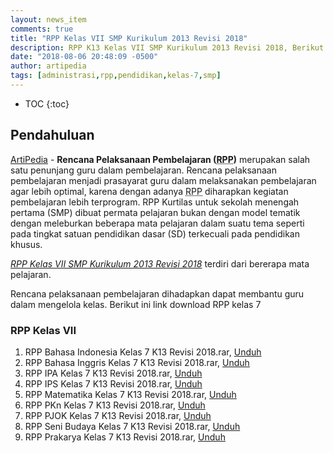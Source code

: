 ```yaml
---
layout: news_item
comments: true
title: "RPP Kelas VII SMP Kurikulum 2013 Revisi 2018"
description: RPP K13 Kelas VII SMP Kurikulum 2013 Revisi 2018, Berikut ini adalah contoh RPP K13 Kelas 7.
date: "2018-08-06 20:48:09 -0500"
author: artipedia
tags: [administrasi,rpp,pendidikan,kelas-7,smp]
---
```

* TOC
{:toc}

## Pendahuluan
[ArtiPedia](/ "ArtiPedia") - **Rencana Pelaksanaan Pembelajaran (<acronym title="Rencana Pelaksanaan Pembelajaran">RPP</acronym>)** merupakan salah satu penunjang guru dalam pembelajaran. Rencana pelaksanaan pembelajaran menjadi prasayarat guru dalam melaksanakan pembelajaran agar lebih optimal, karena dengan adanya <acronym title="Rencana Pelaksanaan Pembelajaran">RPP</acronym> diharapkan kegiatan pembelajaran lebih terprogram. RPP Kurtilas untuk sekolah menengah pertama (SMP) dibuat permata pelajaran bukan dengan model tematik dengan meleburkan beberapa mata pelajaran dalam suatu tema seperti pada tingkat satuan pendidikan dasar (SD) terkecuali pada pendidikan khusus.

*[RPP Kelas VII SMP Kurikulum 2013 Revisi 2018](/rpp/rpp-kelas-vii-smp-kurikulum-2013-revisi-2018.html "RPP Kelas VII SMP Kurikulum 2013 Revisi 2018")* terdiri dari bererapa mata pelajaran.

Rencana pelaksanaan pembelajaran dihadapkan dapat membantu guru dalam mengelola kelas. Berikut ini link download RPP kelas 7

### RPP Kelas VII
1. RPP Bahasa Indonesia Kelas 7 K13 Revisi 2018.rar,&nbsp;<a href="https://docs.google.com/uc?export=download&amp;id=1zn5bkuKdkRIR-tf-UmE7wlMpePpTqqes" rel="nofollow" target="_blank">Unduh</a><br />
2. RPP Bahasa Inggris Kelas 7 K13 Revisi 2018.rar,&nbsp;<a href="https://docs.google.com/uc?export=download&amp;id=1vE4TE9gvgoHeoz2Q0l5leSyqkMlxLuEw" target="_blank">Unduh</a><br />
3. RPP IPA Kelas 7 K13 Revisi 2018.rar,&nbsp;<a href="https://docs.google.com/uc?export=download&amp;id=1HjQsWahwdEzAMDy4WLIhnnjh0KqWy-aO" target="_blank">Unduh</a><br />
4. RPP IPS Kelas 7 K13 Revisi 2018.rar,&nbsp;<a href="http://www.websiteedukasi.com/2018/07/rpp-ips-kelas-7-smpmts-kurikulum-2013.html" rel="nofollow" target="_blank">Unduh</a><br />
5. RPP Matematika Kelas 7 K13 Revisi 2018.rar,&nbsp;<a href="https://docs.google.com/uc?export=download&amp;id=1DaLi3C7YGocuhMjBBF_ccPw3Ikxjtts6" target="_blank">Unduh</a><br />
6. RPP PKn Kelas 7 K13 Revisi 2018.rar,&nbsp;<a href="https://docs.google.com/uc?export=download&amp;id=1MyfC1OnGHdIHjv3IOYa1mxuxoeFgt7Qu" target="_blank">Unduh</a><br />
7. RPP PJOK Kelas 7 K13 Revisi 2018.rar,&nbsp;<a href="http://www.websiteedukasi.com/2017/10/rpp-pjok-smp-kelas-7.html" rel="nofollow" target="_blank">Unduh</a><br />
8. RPP Seni Budaya Kelas 7 K13 Revisi 2018.rar,&nbsp;<a href="https://docs.google.com/uc?export=download&amp;id=1HDiCCtFntIfRKvkCp2mXVgxB3ORdKmD-" target="_blank">Unduh</a><br />
9. RPP Prakarya Kelas 7 K13 Revisi 2018.rar,&nbsp;<a href="https://docs.google.com/uc?export=download&amp;id=17pDeuzLOs7k4qD44oPav2XkkSddj7ln_" target="_blank">Unduh</a><br />
